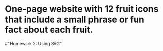 # One-page website with 12 fruit icons that include a small phrase or fun fact about each fruit.

#"Homework 2: Using SVG".